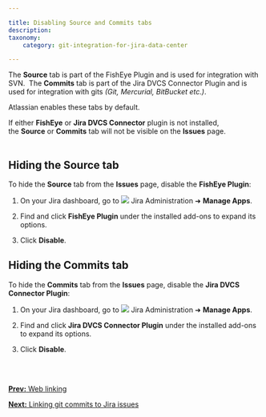 ```yaml
---

title: Disabling Source and Commits tabs
description:
taxonomy:
    category: git-integration-for-jira-data-center

---
```


The **Source** tab is part of the FishEye Plugin and is used for integration with SVN.  The **Commits** tab is part of the Jira DVCS Connector Plugin and is used for integration with gits _(Git, Mercurial, BitBucket etc.)_.

Atlassian enables these tabs by default.

<div class="bbb-callout bbb--info">
    <div class="irow">
    <div class="ilogobox">
        <span class="logoimg"></span>
    </div>
    <div class="imsgbox">
        If either <b>FishEye</b> or <b>Jira DVCS Connector</b> plugin is not installed, the <b>Source</b> or <b>Commits</b> tab will not be visible on the <b>Issues</b> page.
    </div>
    </div>
</div>
<br>

## Hiding the Source tab

To hide the **Source** tab from the **Issues** page, disable the **FishEye Plugin**:

1.  On your Jira dashboard, go to ![](/wp-content/uploads/actions-icon.png) Jira Administration ➜ **Manage Apps**.

2.  Find and click **FishEye Plugin** under the installed add-ons to expand its options.

3.  Click **Disable**.


## Hiding the Commits tab

To hide the **Commits** tab from the **Issues** page, disable the **Jira DVCS Connector Plugin**:

1.  On your Jira dashboard, go to ![](/wp-content/uploads/actions-icon.png) Jira Administration ➜ **Manage Apps**.

2.  Find and click **Jira DVCS Connector Plugin** under the installed add-ons to expand its options.

3.  Click **Disable**.

<br>
<br>

[**Prev:** Web linking](/git-integration-for-jira-data-center/web-linking-gij-self-managed)

[**Next:** Linking git commits to Jira issues](/git-integration-for-jira-data-center/linking-git-commits-to-jira-issues-gij-self-managed)

